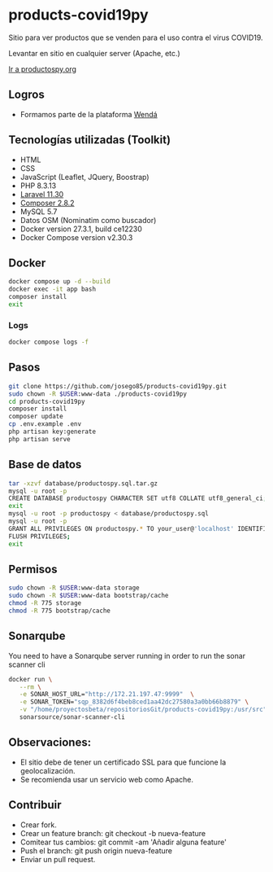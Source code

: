 # products-covid19py

Sitio para ver productos que se venden para el uso contra el virus COVID19.

Levantar en sitio en cualquier server (Apache, etc.)

[Ir a productospy.org](https://productospy.org/)

## Logros

-   Formamos parte de la plataforma [Wendá](https://wenda.org.py/)

## Tecnologías utilizadas (Toolkit)

-   HTML
-   CSS
-   JavaScript (Leaflet, JQuery, Boostrap)
-   PHP 8.3.13
-   [Laravel 11.30](https://laravel.com/docs)
-   [Composer 2.8.2](https://getcomposer.org/download/)
-   MySQL 5.7
-   Datos OSM (Nominatim como buscador)
-   Docker version 27.3.1, build ce12230
-   Docker Compose version v2.30.3

## Docker

```bash
docker compose up -d --build
docker exec -it app bash
composer install
exit
```

### Logs

```bash
docker compose logs -f
```

## Pasos

```bash
git clone https://github.com/josego85/products-covid19py.git
sudo chown -R $USER:www-data ./products-covid19py
cd products-covid19py
composer install
composer update
cp .env.example .env
php artisan key:generate
php artisan serve
```

## Base de datos

```bash
tar -xzvf database/productospy.sql.tar.gz
mysql -u root -p
CREATE DATABASE productospy CHARACTER SET utf8 COLLATE utf8_general_ci;
exit
mysql -u root -p productospy < database/productospy.sql
mysql -u root -p
GRANT ALL PRIVILEGES ON productospy.* TO your_user@'localhost' IDENTIFIED BY 'xxxxxxxxxxxxx';
FLUSH PRIVILEGES;
exit
```

## Permisos

```bash
sudo chown -R $USER:www-data storage
sudo chown -R $USER:www-data bootstrap/cache
chmod -R 775 storage
chmod -R 775 bootstrap/cache
```

## Sonarqube

You need to have a Sonarqube server running in order to run the sonar scanner cli

```bash
docker run \
   --rm \
   -e SONAR_HOST_URL="http://172.21.197.47:9999"  \
   -e SONAR_TOKEN="sqp_8382d6f4beb8ced1aa42dc27580a3a0bb66b8879" \
   -v "/home/proyectosbeta/repositoriosGit/products-covid19py:/usr/src" \
   sonarsource/sonar-scanner-cli
```

## Observaciones:

-   El sitio debe de tener un certificado SSL para que funcione la geolocalización.
-   Se recomienda usar un servicio web como Apache.

## Contribuir

-   Crear fork.
-   Crear un feature branch: git checkout -b nueva-feature
-   Comitear tus cambios: git commit -am 'Añadir alguna feature'
-   Push el branch: git push origin nueva-feature
-   Enviar un pull request.
